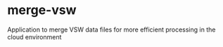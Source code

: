 # merge-vsw
Application to merge VSW data files for more efficient processing in the cloud environment
